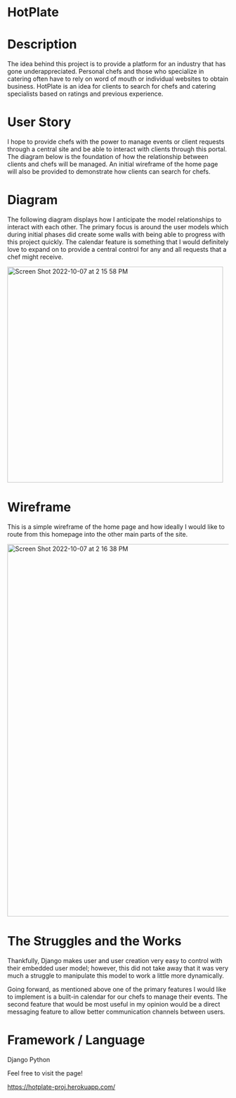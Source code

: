 # HotPlate

# Description

The idea behind this project is to provide a platform for an industry that has gone underappreciated. Personal chefs and those who specialize in catering often have to rely on word of mouth or individual websites to obtain business. HotPlate is an idea for clients to search for chefs and catering specialists based on ratings and previous experience. 

# User Story

 I hope to provide chefs with the power to manage events or client requests through a central site and be able to interact with clients through this portal. The diagram below is the foundation of how the relationship between clients and chefs will be managed. An initial wireframe of the home page will also be provided to demonstrate how clients can search for chefs.

# Diagram

The following diagram displays how I anticipate the model relationships to interact with each other. The primary focus is around the user models which during initial phases did create some walls with being able to progress with this project quickly. The calendar feature is something that I would definitely love to expand on to provide a central control for any and all requests that a chef might receive.

<img width="491" alt="Screen Shot 2022-10-07 at 2 15 58 PM" src="https://user-images.githubusercontent.com/104710154/194623708-3e5d6328-ab7f-4f2f-b767-06a16e2e1275.png">

# Wireframe

This is a simple wireframe of the home page and how ideally I would like to route from this homepage into the other main parts of the site.

<img width="847" alt="Screen Shot 2022-10-07 at 2 16 38 PM" src="https://user-images.githubusercontent.com/104710154/194623753-04d68c67-fa24-4a90-b47e-af3e29214d5c.png">

# The Struggles and the Works

Thankfully, Django makes user and user creation very easy to control with their embedded user model; however, this did not take away that it was very much a struggle to manipulate this model to work a little more dynamically. 

Going forward, as mentioned above one of the primary features I would like to implement is a built-in calendar for our chefs to manage their events. The second feature that would be most useful in my opinion would be a direct messaging feature to allow better communication channels between users.

# Framework / Language
Django
Python

Feel free to visit the page!

https://hotplate-proj.herokuapp.com/

